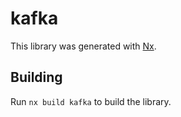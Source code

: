 # kafka

This library was generated with [Nx](https://nx.dev).

## Building

Run `nx build kafka` to build the library.
